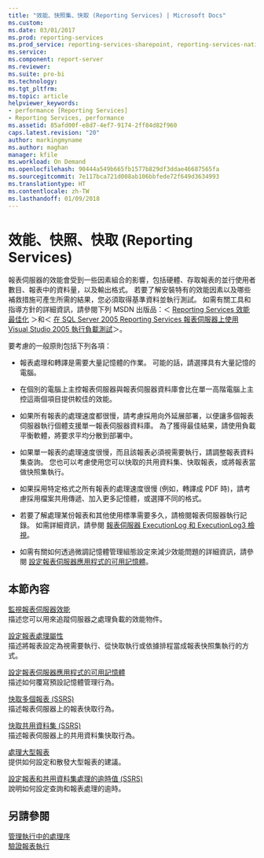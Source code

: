 ```yaml
---
title: "效能、快照集、快取 (Reporting Services) | Microsoft Docs"
ms.custom: 
ms.date: 03/01/2017
ms.prod: reporting-services
ms.prod_service: reporting-services-sharepoint, reporting-services-native
ms.service: 
ms.component: report-server
ms.reviewer: 
ms.suite: pro-bi
ms.technology: 
ms.tgt_pltfrm: 
ms.topic: article
helpviewer_keywords:
- performance [Reporting Services]
- Reporting Services, performance
ms.assetid: 85afd00f-e8d7-4ef7-9174-2ff84d82f960
caps.latest.revision: "20"
author: markingmyname
ms.author: maghan
manager: kfile
ms.workload: On Demand
ms.openlocfilehash: 90444a549b665fb1577b829df3ddae46687565fa
ms.sourcegitcommit: 7e117bca721d008ab106bbfede72f649d3634993
ms.translationtype: HT
ms.contentlocale: zh-TW
ms.lasthandoff: 01/09/2018
---
```

# <a name="performance-snapshots-caching-reporting-services"></a>效能、快照、快取 (Reporting Services)
  報表伺服器的效能會受到一些因素組合的影響，包括硬體、存取報表的並行使用者數目、報表中的資料量，以及輸出格式。 若要了解安裝特有的效能因素以及哪些補救措施可產生所需的結果，您必須取得基準資料並執行測試。 如需有關工具和指導方針的詳細資訊，請參閱下列 MSDN 出版品：＜ [Reporting Services 效能最佳化](http://blogs.msdn.com/b/sqlcat/archive/2013/10/30/reporting-services-performance-and-optimization.aspx) ＞和＜ [在 SQL Server 2005 Reporting Services 報表伺服器上使用 Visual Studio 2005 執行負載測試](http://go.microsoft.com/fwlink/?LinkID=77519)＞。  
  
 要考慮的一般原則包括下列各項：  
  
-   報表處理和轉譯是需要大量記憶體的作業。 可能的話，請選擇具有大量記憶的電腦。  
  
-   在個別的電腦上主控報表伺服器與報表伺服器資料庫會比在單一高階電腦上主控這兩個項目提供較佳的效能。  
  
-   如果所有報表的處理速度都很慢，請考慮採用向外延展部署，以便讓多個報表伺服器執行個體支援單一報表伺服器資料庫。 為了獲得最佳結果，請使用負載平衡軟體，將要求平均分散到部署中。  
  
-   如果單一報表的處理速度很慢，而且該報表必須視需要執行，請調整報表資料集查詢。 您也可以考慮使用您可以快取的共用資料集、快取報表，或將報表當做快照集執行。  
  
-   如果採用特定格式之所有報表的處理速度很慢 (例如，轉譯成 PDF 時)，請考慮採用檔案共用傳遞、加入更多記憶體，或選擇不同的格式。  
  
-   若要了解處理某份報表和其他使用標準需要多久，請檢閱報表伺服器執行記錄。 如需詳細資訊，請參閱 [報表伺服器 ExecutionLog 和 ExecutionLog3 檢視](../../reporting-services/report-server/report-server-executionlog-and-the-executionlog3-view.md)。  
  
-   如需有關如何透過微調記憶體管理組態設定來減少效能問題的詳細資訊，請參閱 [設定報表伺服器應用程式的可用記憶體](../../reporting-services/report-server/configure-available-memory-for-report-server-applications.md)。  
  
## <a name="in-this-section"></a>本節內容  
 [監視報表伺服器效能](../../reporting-services/report-server/monitoring-report-server-performance.md)  
 描述您可以用來追蹤伺服器之處理負載的效能物件。  
  
 [設定報表處理屬性](../../reporting-services/report-server/set-report-processing-properties.md)  
 描述將報表設定為視需要執行、從快取執行或依據排程當成報表快照集執行的方式。  
  
 [設定報表伺服器應用程式的可用記憶體](../../reporting-services/report-server/configure-available-memory-for-report-server-applications.md)  
 描述如何覆寫預設記憶體管理行為。  
  
 [快取多個報表 &#40;SSRS&#41;](../../reporting-services/report-server/caching-reports-ssrs.md)  
 描述報表伺服器上的報表快取行為。  
  
 [快取共用資料集 &#40;SSRS&#41;](../../reporting-services/report-server/cache-shared-datasets-ssrs.md)  
 描述報表伺服器上的共用資料集快取行為。  
  
 [處理大型報表](../../reporting-services/report-server/process-large-reports.md)  
 提供如何設定和散發大型報表的建議。  
  
 [設定報表和共用資料集處理的逾時值 &#40;SSRS&#41;](../../reporting-services/report-server/setting-time-out-values-for-report-and-shared-dataset-processing-ssrs.md)  
 說明如何設定查詢和報表處理的逾時。  
  
## <a name="see-also"></a>另請參閱  
 [管理執行中的處理序](../../reporting-services/subscriptions/manage-a-running-process.md)   
 [驗證報表執行](../../reporting-services/report-server/verifying-a-report-run.md)  
  
  

